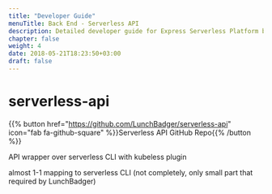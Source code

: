 ```yaml
---
title: "Developer Guide"
menuTitle: Back End - Serverless API
description: Detailed developer guide for Express Serverless Platform back end.
chapter: false
weight: 4
date: 2018-05-21T18:23:50+03:00
draft: false
---
```


# serverless-api

{{% button href="https://github.com/LunchBadger/serverless-api" icon="fab fa-github-square" %}}Serverless API GitHub Repo{{% /button %}}


API wrapper over serverless CLI with kubeless plugin

almost 1-1 mapping to serverless CLI (not completely, only small part that required by LunchBadger)
